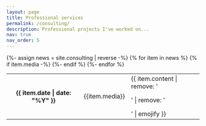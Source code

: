 ```yaml
---
layout: page
title: Professional services
permalink: /consulting/
description: Professional projects I've worked on...
nav: true
nav_order: 5
---
```



<div class="news">
  <div class="table-responsive">
    <table class="table table-sm table-borderless">
    {%- assign news = site.consulting | reverse -%}
    {% for item in news %}
      <tr>
        <th scope="row">{{ item.date | date: "%Y" }}</th>
        {% if item.media -%}
          <td>
            {{item.media}}
          </td>
        {%- endif %}
        <td>
            {{ item.content | remove: '<p>' | remove: '</p>' | emojify }}
        </td>
      </tr>
    {%- endfor %}
    </table>
  </div>
</div>

